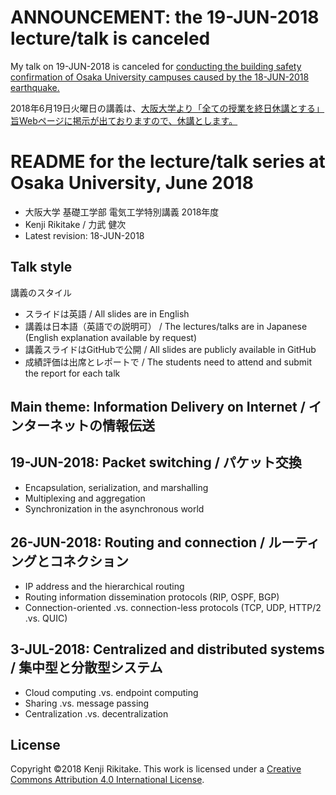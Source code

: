 # ANNOUNCEMENT: the 19-JUN-2018 lecture/talk is canceled

My talk on 19-JUN-2018 is canceled for [conducting the building safety confirmation of Osaka University campuses caused by the 18-JUN-2018 earthquake.](http://www.osaka-u.ac.jp/en/news/topics/2018/06/20180618_03)

2018年6月19日火曜日の講義は、[大阪大学より「全ての授業を終日休講とする」旨Webページに掲示が出ておりますので、休講とします。](http://www.osaka-u.ac.jp/ja/news/topics/2018/06/20180618_03)

# README for the lecture/talk series at Osaka University, June 2018

* 大阪大学 基礎工学部 電気工学特別講義 2018年度
* Kenji Rikitake / 力武 健次
* Latest revision: 18-JUN-2018

## Talk style

講義のスタイル

* スライドは英語 / All slides are in English
* 講義は日本語（英語での説明可） / The lectures/talks are in Japanese (English explanation available by request)
* 講義スライドはGitHubで公開 / All slides are publicly available in GitHub
* 成績評価は出席とレポートで / The students need to attend and submit the report for each talk

## Main theme: Information Delivery on Internet / インターネットの情報伝送

## 19-JUN-2018: Packet switching / パケット交換

* Encapsulation, serialization, and marshalling
* Multiplexing and aggregation
* Synchronization in the asynchronous world

## 26-JUN-2018: Routing and connection / ルーティングとコネクション

* IP address and the hierarchical routing
* Routing information dissemination protocols (RIP, OSPF, BGP)
* Connection-oriented .vs. connection-less protocols (TCP, UDP, HTTP/2 .vs. QUIC)

## 3-JUL-2018: Centralized and distributed systems / 集中型と分散型システム

* Cloud computing .vs. endpoint computing
* Sharing .vs. message passing
* Centralization .vs. decentralization

## License

Copyright ©2018 Kenji Rikitake.
This work is licensed under a [Creative Commons Attribution 4.0 International License](https://creativecommons.org/licenses/by/4.0/).
